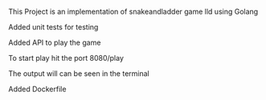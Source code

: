 This Project is an implementation of snakeandladder game lld using Golang

Added unit tests for testing

Added API to play the game 

To start play hit the port 8080/play 

The output will can be seen in the terminal

Added Dockerfile



